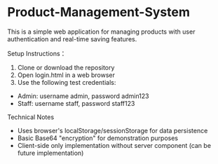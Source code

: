 # Product-Management-System

This is a simple web application for managing products with user authentication and real-time saving features.

Setup Instructions：
1. Clone or download the repository
2. Open login.html in a web browser
3. Use the following test credentials:
- Admin: username admin, password admin123
- Staff: username staff, password staff123

Technical Notes
- Uses browser's localStorage/sessionStorage for data persistence
- Basic Base64 "encryption" for demonstration purposes 
- Client-side only implementation without server component (can be future implementation)
